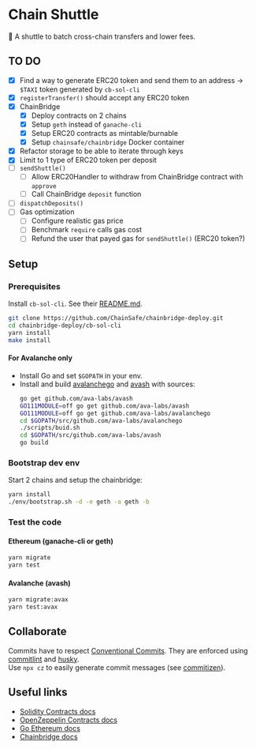 # Chain Shuttle

:bus: A shuttle to batch cross-chain transfers and lower fees.

## TO DO

- [x] Find a way to generate ERC20 token and send them to an address -> `$TAXI` token generated by `cb-sol-cli`
- [x] `registerTransfer()` should accept any ERC20 token
- [x] ChainBridge
  - [x] Deploy contracts on 2 chains
  - [x] Setup `geth` instead of `ganache-cli`
  - [x] Setup ERC20 contracts as mintable/burnable
  - [x] Setup `chainsafe/chainbridge` Docker container
- [x] Refactor storage to be able to iterate through keys
- [x] Limit to 1 type of ERC20 token per deposit
- [ ] `sendShuttle()`
  - [ ] Allow ERC20Handler to withdraw from ChainBridge contract with `approve`
  - [ ] Call ChainBridge `deposit` function
- [ ] `dispatchDeposits()`
- [ ] Gas optimization
  - [ ] Configure realistic gas price
  - [ ] Benchmark `require` calls gas cost
  - [ ] Refund the user that payed gas for `sendShuttle()` (ERC20 token?)

## Setup

### Prerequisites

Install `cb-sol-cli`. See their [README.md](https://github.com/ChainSafe/chainbridge-deploy/tree/master/cb-sol-cli).

```sh
git clone https://github.com/ChainSafe/chainbridge-deploy.git
cd chainbridge-deploy/cb-sol-cli
yarn install
make install
```

#### For Avalanche only

- Install Go and set `$GOPATH` in your env.
- Install and build [avalanchego](https://github.com/ava-labs/avalanchego) and [avash](https://github.com/ava-labs/avash) with sources:
  ```sh
  go get github.com/ava-labs/avash
  GO111MODULE=off go get github.com/ava-labs/avash
  GO111MODULE=off go get github.com/ava-labs/avalanchego
  cd $GOPATH/src/github.com/ava-labs/avalanchego
  ./scripts/buid.sh
  cd $GOPATH/src/github.com/ava-labs/avash
  go build
  ```

### Bootstrap dev env

Start 2 chains and setup the chainbridge:

```sh
yarn install
./env/bootstrap.sh -d -e geth -a geth -b
```

### Test the code

#### Ethereum (ganache-cli or geth)

```sh
yarn migrate
yarn test
```

#### Avalanche (avash)

```sh
yarn migrate:avax
yarn test:avax
```

## Collaborate

Commits have to respect [Conventional Commits](https://www.conventionalcommits.org/en/v1.0.0/). They are enforced using [commitlint](https://github.com/conventional-changelog/commitlint) and [husky](https://github.com/typicode/husky).  
Use `npx cz` to easily generate commit messages (see [commitizen](https://github.com/commitizen/cz-cli)).

## Useful links

- [Solidity Contracts docs](https://docs.soliditylang.org/en/v0.8.2/contracts.html#)
- [OpenZeppelin Contracts docs](https://docs.openzeppelin.com/contracts/4.x/)
- [Go Ethereum docs](https://geth.ethereum.org/docs/)
- [Chainbridge docs](https://chainbridge.chainsafe.io/)
